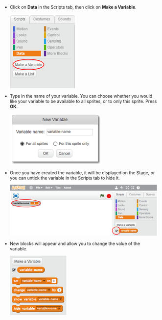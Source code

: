 + Click on **Data** in the Scripts tab, then click on **Make a Variable**.

  ![Data blocks](images/data-blocks.png)

+ Type in the name of your variable. You can choose whether you would like your variable to be available to all sprites, or to only this sprite. Press **OK**.

  ![Create variable](images/create-variable.png)

+ Once you have created the variable, it will be displayed on the Stage, or you can untick the variable in the Scripts tab to hide it.

  ![Variable blocks](images/variable-show.png)

+ New blocks will appear and allow you to change the value of the variable.

  ![Variable blocks](images/variable-blocks.png)
